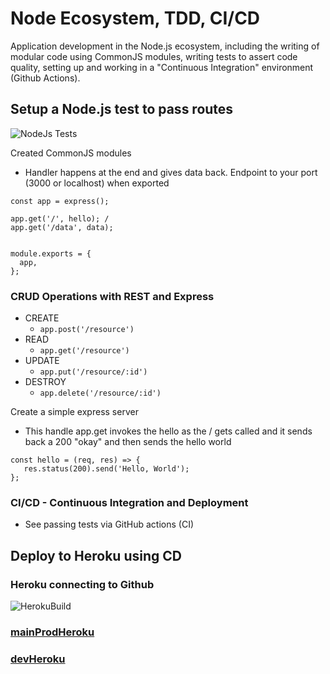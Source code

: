 # Node Ecosystem, TDD, CI/CD

Application development in the Node.js ecosystem, including the writing of modular code using CommonJS modules, writing tests to assert code quality, setting up and working in a "Continuous Integration"  environment (Github Actions).

## Setup a Node.js test to pass routes

![NodeJs Tests](https://user-images.githubusercontent.com/107226923/179375594-78e07d3e-4431-4387-b7f2-a125b73a7b86.png)

Created CommonJS modules

- Handler happens at the end and gives data back. Endpoint to your port (3000 or localhost) when exported

```
const app = express();

app.get('/', hello); /
app.get('/data', data);


module.exports = {
  app,
};
```

### CRUD Operations with REST and Express

- CREATE
  - `app.post('/resource')`
- READ
  - `app.get('/resource')`
- UPDATE
  - `app.put('/resource/:id')`
- DESTROY
  - `app.delete('/resource/:id')`

Create a simple express server

- This handle app.get invokes the hello as the / gets called and it sends back a 200 "okay" and then sends the hello world

```
const hello = (req, res) => {
   res.status(200).send('Hello, World');
};
```

### CI/CD - Continuous Integration and Deployment

- See passing tests via GitHub actions (CI)

## Deploy to Heroku using CD

### Heroku connecting to Github

![HerokuBuild](https://user-images.githubusercontent.com/107226923/179375702-3709e87e-96e0-4c5f-8ce1-dfa19be4081d.png)

### [mainProdHeroku](https://von-server-deploy-prod.herokuapp.com/data)

### [devHeroku](https://von-server-deploy-dev.herokuapp.com/data)
